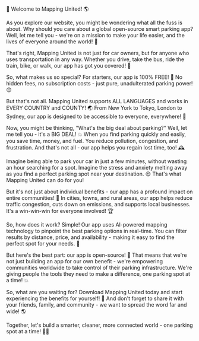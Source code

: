 🎉 Welcome to Mapping United! 🌎

As you explore our website, you might be wondering what all the fuss is about. Why should you care about a global open-source smart parking app? Well, let me tell you - we're on a mission to make your life easier, and the lives of everyone around the world! 🌟

That's right, Mapping United is not just for car owners, but for anyone who uses transportation in any way. Whether you drive, take the bus, ride the train, bike, or walk, our app has got you covered! 💪

So, what makes us so special? For starters, our app is 100% FREE! 🎁 No hidden fees, no subscription costs - just pure, unadulterated parking power! 😊

But that's not all. Mapping United supports ALL LANGUAGES and works in EVERY COUNTRY and COUNTY! 🌏 From New York to Tokyo, London to Sydney, our app is designed to be accessible to everyone, everywhere! 🌟

Now, you might be thinking, "What's the big deal about parking?" Well, let me tell you - it's a BIG DEAL! 💥 When you find parking quickly and easily, you save time, money, and fuel. You reduce pollution, congestion, and frustration. And that's not all - our app helps you regain lost time, too! 🕰️

Imagine being able to park your car in just a few minutes, without wasting an hour searching for a spot. Imagine the stress and anxiety melting away as you find a perfect parking spot near your destination. 😌 That's what Mapping United can do for you!

But it's not just about individual benefits - our app has a profound impact on entire communities! 🌆 In cities, towns, and rural areas, our app helps reduce traffic congestion, cuts down on emissions, and supports local businesses. It's a win-win-win for everyone involved! 🏆

So, how does it work? Simple! Our app uses AI-powered mapping technology to pinpoint the best parking options in real-time. You can filter results by distance, price, and availability - making it easy to find the perfect spot for your needs. 📍

But here's the best part: our app is open-source! 🤯 That means that we're not just building an app for our own benefit - we're empowering communities worldwide to take control of their parking infrastructure. We're giving people the tools they need to make a difference, one parking spot at a time! 💥

So, what are you waiting for? Download Mapping United today and start experiencing the benefits for yourself! 📲 And don't forget to share it with your friends, family, and community - we want to spread the word far and wide! 🌎

Together, let's build a smarter, cleaner, more connected world - one parking spot at a time! 💪🏼
